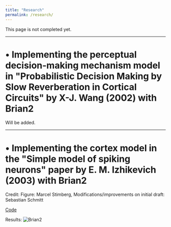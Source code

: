 ```yaml
---
title: "Research"
permalink: /research/
---
```


This page is not completed yet.

---

# • Implementing the perceptual decision-making mechanism model in "Probabilistic Decision Making by Slow Reverberation in Cortical Circuits" by X-J. Wang (2002) with Brian2

Will be added.
	
---
# • Implementing the cortex model in the "Simple model of spiking neurons" paper by E. M. Izhikevich (2003) with Brian2

Credit: Figure: Marcel Stimberg, Modifications/improvements on initial draft: Sebastian Schmitt

[Code](https://brian2.readthedocs.io/en/stable/examples/frompapers.Izhikevich_2003.html) 

Results: ![Brian2]((https://brian2.readthedocs.io/en/stable/_images/frompapers.Izhikevich_2003.1.png))
